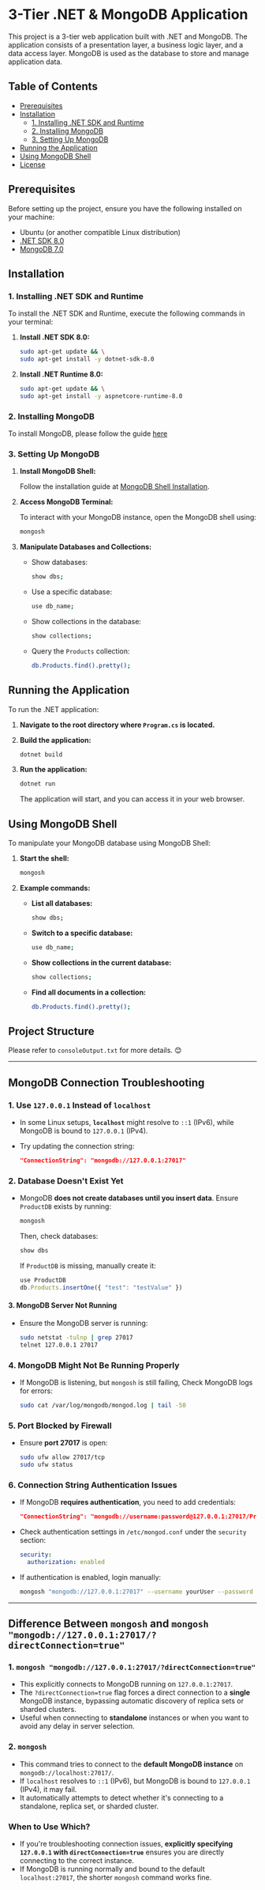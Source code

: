 # 3-Tier .NET & MongoDB Application

This project is a 3-tier web application built with .NET and MongoDB. The application consists of a presentation layer, a business logic layer, and a data access layer. MongoDB is used as the database to store and manage application data.

## Table of Contents

- [Prerequisites](#prerequisites)
- [Installation](#installation)
  - [1. Installing .NET SDK and Runtime](#1-installing-net-sdk-and-runtime)
  - [2. Installing MongoDB](#2-installing-mongodb)
  - [3. Setting Up MongoDB](#3-setting-up-mongodb)
- [Running the Application](#running-the-application)
- [Using MongoDB Shell](#using-mongodb-shell)
- [License](#license)

## Prerequisites

Before setting up the project, ensure you have the following installed on your machine:

- Ubuntu (or another compatible Linux distribution)
- [.NET SDK 8.0](https://dotnet.microsoft.com/download/dotnet/8.0) 
- [MongoDB 7.0](https://www.mongodb.com/try/download/community) 

## Installation

### 1. Installing .NET SDK and Runtime

To install the .NET SDK and Runtime, execute the following commands in your terminal:

1. **Install .NET SDK 8.0:**

   ```bash
   sudo apt-get update && \
   sudo apt-get install -y dotnet-sdk-8.0
   ```

2. **Install .NET Runtime 8.0:**

   ```bash
   sudo apt-get update && \
   sudo apt-get install -y aspnetcore-runtime-8.0
   ```

### 2. Installing MongoDB

To install MongoDB, please follow the guide [here](https://github.com/ibtisam-iq/nectar/blob/main/mongodb/MongoDB.md.)


### 3. Setting Up MongoDB

1. **Install MongoDB Shell:**

   Follow the installation guide at [MongoDB Shell Installation](https://www.mongodb.com/docs/mongodb-shell/install/).

2. **Access MongoDB Terminal:**

   To interact with your MongoDB instance, open the MongoDB shell using:

   ```bash
   mongosh
   ```

3. **Manipulate Databases and Collections:**

   - Show databases:

     ```bash
     show dbs;
     ```

   - Use a specific database:

     ```bash
     use db_name;
     ```

   - Show collections in the database:

     ```bash
     show collections;
     ```

   - Query the `Products` collection:

     ```bash
     db.Products.find().pretty();
     ```

## Running the Application

To run the .NET application:

1. **Navigate to the root directory where `Program.cs` is located.**

2. **Build the application:**

   ```bash
   dotnet build
   ```

3. **Run the application:**

   ```bash
   dotnet run
   ```

   The application will start, and you can access it in your web browser.

## Using MongoDB Shell

To manipulate your MongoDB database using MongoDB Shell:

1. **Start the shell:**

   ```bash
   mongosh
   ```

2. **Example commands:**

   - **List all databases:**

     ```bash
     show dbs;
     ```

   - **Switch to a specific database:**

     ```bash
     use db_name;
     ```

   - **Show collections in the current database:**

     ```bash
     show collections;
     ```

   - **Find all documents in a collection:**

     ```bash
     db.Products.find().pretty();
     ```

## Project Structure

Please refer to `consoleOutput.txt` for more details. 😊

---

## MongoDB Connection Troubleshooting

### **1. Use `127.0.0.1` Instead of `localhost`**
- In some Linux setups, **`localhost`** might resolve to `::1` (IPv6), while MongoDB is bound to `127.0.0.1` (IPv4).
- Try updating the connection string:
  
  ```json
  "ConnectionString": "mongodb://127.0.0.1:27017"
  ```

### **2. Database Doesn't Exist Yet**
- MongoDB **does not create databases until you insert data**. Ensure `ProductDB` exists by running:
  
  ```bash
  mongosh
  ```
  
  Then, check databases:
  
  ```js
  show dbs
  ```
  
  If `ProductDB` is missing, manually create it:
  
  ```js
  use ProductDB 
  db.Products.insertOne({ "test": "testValue" })
  ```

#### **3. MongoDB Server Not Running**
- Ensure the MongoDB server is running:

  ```bash
  sudo netstat -tulnp | grep 27017
  telnet 127.0.0.1 27017
  ```

### **4. MongoDB Might Not Be Running Properly**
- If MongoDB is listening, but `mongosh` is still failing, Check MongoDB logs for errors:
  
  ```bash
  sudo cat /var/log/mongodb/mongod.log | tail -50
  ```

### **5. Port Blocked by Firewall**
- Ensure **port 27017** is open:
  
  ```bash
  sudo ufw allow 27017/tcp 
  sudo ufw status
  ```

### **6. Connection String Authentication Issues**
- If MongoDB **requires authentication**, you need to add credentials:
  
  ```json
  "ConnectionString": "mongodb://username:password@127.0.0.1:27017/ProductDB"
  ```

- Check authentication settings in `/etc/mongod.conf` under the `security` section:
  
  ```yaml
  security:
    authorization: enabled
  ```
  
- If authentication is enabled, login manually:
  
  ```bash
  mongosh "mongodb://127.0.0.1:27017" --username yourUser --password yourPassword --authenticationDatabase admin
  
---

## **Difference Between `mongosh` and `mongosh "mongodb://127.0.0.1:27017/?directConnection=true"`**

### **1. `mongosh "mongodb://127.0.0.1:27017/?directConnection=true"`**
*   This explicitly connects to MongoDB running on `127.0.0.1:27017`.
*   The `?directConnection=true` flag forces a direct connection to a **single** MongoDB instance, bypassing automatic discovery of replica sets or sharded clusters.
*   Useful when connecting to **standalone** instances or when you want to avoid any delay in server selection.

### **2. `mongosh`**
*   This command tries to connect to the **default MongoDB instance** on `mongodb://localhost:27017/`.
*   If `localhost` resolves to `::1` (IPv6), but MongoDB is bound to `127.0.0.1` (IPv4), it may fail.
*   It automatically attempts to detect whether it's connecting to a standalone, replica set, or sharded cluster.

### **When to Use Which?**
*   If you're troubleshooting connection issues, **explicitly specifying `127.0.0.1` with `directConnection=true`** ensures you are directly connecting to the correct instance.
*   If MongoDB is running normally and bound to the default `localhost:27017`, the shorter `mongosh` command works fine.
